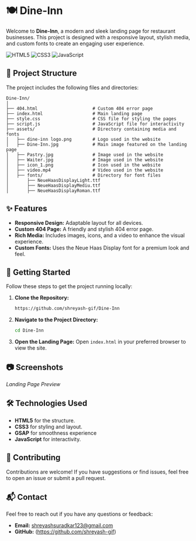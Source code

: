 # 🍽️ Dine-Inn

Welcome to **Dine-Inn**, a modern and sleek landing page for restaurant businesses. This project is designed with a responsive layout, stylish media, and custom fonts to create an engaging user experience.

![HTML5](https://img.shields.io/badge/HTML5-E34F26?style=for-the-badge&logo=html5&logoColor=white)
![CSS3](https://img.shields.io/badge/CSS3-1572B6?style=for-the-badge&logo=css3&logoColor=white)
![JavaScript](https://img.shields.io/badge/JavaScript-F7DF1E?style=for-the-badge&logo=javascript&logoColor=black)

## 📂 Project Structure

The project includes the following files and directories:

```plaintext
Dine-Inn/
│
├── 404.html                     # Custom 404 error page
├── index.html                   # Main landing page
├── style.css                    # CSS file for styling the pages
├── script.js                    # JavaScript file for interactivity
├── assets/                      # Directory containing media and fonts
│   ├── dine-inn logo.png        # Logo used in the website
│   ├── Dine-Inn.jpg             # Main image featured on the landing page
│   ├── Pastry.jpg               # Image used in the website
│   ├── Waiter.jpg               # Image used in the website
│   ├── icon_1.png               # Icon used in the website
│   ├── video.mp4                # Video used in the website
│   ├── fonts/                   # Directory for font files
│       ├── NeueHaasDisplayLight.ttf
│       ├── NeueHaasDisplayMediu.ttf
│       ├── NeueHaasDisplayRoman.ttf
```

## ✨ Features

- **Responsive Design:** Adaptable layout for all devices.
- **Custom 404 Page:** A friendly and stylish 404 error page.
- **Rich Media:** Includes images, icons, and a video to enhance the visual experience.
- **Custom Fonts:** Uses the Neue Haas Display font for a premium look and feel.

## 🚀 Getting Started

Follow these steps to get the project running locally:

1. **Clone the Repository:**
   ```bash
   https://github.com/shreyash-gif/Dine-Inn
   ```
2. **Navigate to the Project Directory:**
   ```bash
   cd Dine-Inn
   ```
3. **Open the Landing Page:**
   Open `index.html` in your preferred browser to view the site.

## 📷 Screenshots


*Landing Page Preview*

## 🛠️ Technologies Used

- **HTML5** for the structure.
- **CSS3** for styling and layout.
- **GSAP** for smoothness experience 
- **JavaScript** for interactivity.

## 🤝 Contributing

Contributions are welcome! If you have suggestions or find issues, feel free to open an issue or submit a pull request.

## 📬 Contact

Feel free to reach out if you have any questions or feedback:

- **Email:** shreyashsuradkar123@gmail.com
- **GitHub:** (https://github.com/shreyash-gif)


